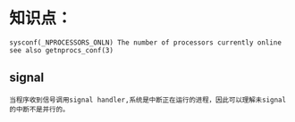 # 知识点：
    sysconf(_NPROCESSORS_ONLN) The number of processors currently online see also getnprocs_conf(3)
## signal
    当程序收到信号调用signal handler,系统是中断正在运行的进程，因此可以理解未signal的中断不是并行的。
